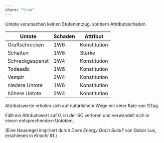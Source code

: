```yaml
---
share: "true"
---
```

Untote verursachen keinen Stufenentzug, sondern Attributsschaden.

| **Untote**      | **Schaden** | **Attribut** |
| --------------- | ----------- | ------------ |
| Gruftschrecken  | 1W6         | Konstitution |
| Schatten        | 1W6         | Stärke       |
| Schreckgespenst | 2W4         | Konstitution |
| Todesalb        | 1W6         | Konstitution |
| Vampir          | 2W4         | Konstitution |
| niedere Untote  | 1W6         | Konstitution |
| höhere Untote   | 2W4         | Konstitution |

Attributswerte erholen sich auf natürlichem Wege mit einer Rate von 1/Tag.

Fällt ein Attributswert auf 0, ist der SC verloren und verwandelt sich in eine:n entsprechende:n Untote:n.

(Eine Hausregel inspiriert durch *Does Energy Drain Suck?* von Gabor Lux, erschienen in *Knock!* #1.)